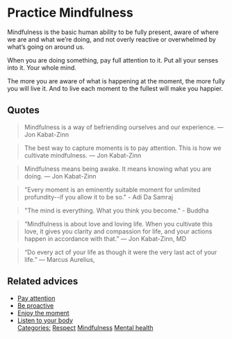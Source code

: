 # Practice Mindfulness

Mindfulness is the basic human ability to be fully present, aware of where we are and what we’re doing, and not overly reactive or overwhelmed by what’s going on around us.

When you are doing something, pay full attention to it. Put all your senses into it. Your whole mind.

The more you are aware of what is happening at the moment, the more fully you will live it. And to live each moment to the fullest will make you happier.

## Quotes

> Mindfulness is a way of befriending ourselves and our experience. ― Jon Kabat-Zinn

> The best way to capture moments is to pay attention. This is how we cultivate mindfulness. ― Jon Kabat-Zinn

> Mindfulness means being awake. It means knowing what you are doing. ― Jon Kabat-Zinn

> "Every moment is an eminently suitable moment for unlimited profundity--if you allow it to be so." - Adi Da Samraj

> "The mind is everything. What you think you become." - Buddha

> “Mindfulness is about love and loving life. When you cultivate this love, it gives you clarity and compassion for life, and your actions happen in accordance with that.” — Jon Kabat-Zinn, MD

> “Do every act of your life as though it were the very last act of your life.” ― Marcus Aurelius,

## Related advices

- [Pay attention](../Pay%20attention/index.md) 
- [Be proactive](../Be%20proactive/index.md)
- [Enjoy the moment](../Enjoy%20the%20moment/index.md)
- [Listen to your body](../Listen%20to%20your%20body/index.md)
<br/>[Categories:](../Categories/index.md) [Respect](../Categories/Respect.md) [Mindfulness](../Categories/Mindfulness.md) [Mental health](../Categories/Mental%20health.md)